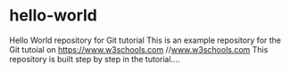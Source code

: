 # hello-world
Hello World repository for Git tutorial
This is an example repository for the Git tutoial on https://www.w3schools.com
//www.w3schools.com
This repository is built step by step in the tutorial....
